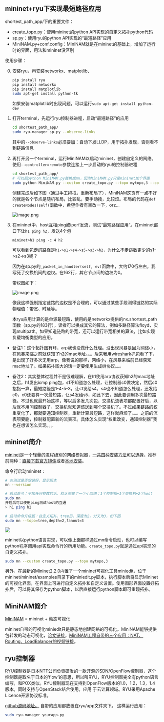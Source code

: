 ## mininet+ryu下实现最短路径应用
shortest_path\_app/下的重要文件：

* create_topo.py：使用mininet的python API实现的自定义拓扑python代码
* sp.py：使用ryu的python API实现的“最短路径”应用
* MiniNAM.py+conf.config：MiniNAM就是在mininet的基础上，增加了运行时的界面，用法和mininet没区别

使用步骤：

0. 安装ryu，再安装networkx、matplotlib、

	```bash
	pip install ryu
	pip install networkx
	pip install matplotlib
	sudo apt-get install python-tk
	```
	如果安装matplotlib时出现问题，可以运行`sudo apt-get install python-dev`
1. 打开terminal，先运行ryu控制器进程，启动“最短路径”的应用
	
	```bash
	cd shortest_path_app/
	sudo ryu-manager sp.py --observe-links
	```
	其中的`--observe-links`必须要加：自动下发LLDP，用于拓扑发现，否则看不到链路信息

2. 再打开另一个terminal，运行MiniNAM以启动mininet，创建自定义的网络。使用`--controller=remote`参数连接上一步启动的ryu的控制器进程
	
	```bash
	cd shortest_path_app/
	# 可以把python MiniNAM.py替换成mn，因为MiniNAM.py只是mininet加个界面
	sudo python MiniNAM.py --custom create_topo.py --topo mytopo,3 --controller=remote
	```
	创建完成后如下图（通过手工拖拽，重新布局了），MiniNAM这货有一点不好的就是各个节点是随机布局，比较乱，要手动拽，比较烦。布局的代码在`def createNodes(self)`函数中，希望作者有空改一下，orz...
	
	![image.png](http://upload-images.jianshu.io/upload_images/3238358-6f0fef16646039e8.png?imageMogr2/auto-orient/strip%7CimageView2/2/w/1240)

3. 在mininet中，host互相ping或iperf发流，测试“最短路径应用”。在mininet窗口下让`h1 ping h2`，发送4个包
	
	```
	mininet>h1 ping -c 4 h2
	```
	可以看到包走的路径是`h1->s1->s4->s5->s3->h2`，为什么不走跳数更少的s1->s2->s3呢？

	因为在sp.py的`_packet_in_handler(self, ev)`函数中，大约170行左右，我写死了交换机间的边权。在162行，其它节点间的边权为0。
	
	带权图如下：
	
	![image.png](http://upload-images.jianshu.io/upload_images/3238358-0cddc94dfc1f914e.png?imageMogr2/auto-orient/strip%7CimageView2/2/w/1240)
	
	像我这样强制指定链路的边权是不合理的，可以通过某些手段测得链路的实际物理值：带宽、时延等。
	
	本ryu应用计算的是单源最短路，使用的是networkx提供的nx.shortest_path函数（sp.py的183行），读者可以换成其它的算法，例如多路径算法floyd，实现multipath。如果知道链路的带宽，还可以运行带宽相关的算法，比如实现负载均衡类型的应用。
	
* 备注1：这个拓扑图有环，arp我也没做什么处理。没出现风暴是因为网络小，在风暴来临之前就获知了h2的mac地址。。。后来我用wireshark抓包看了下，是出现了好多次无用arp，像我说的那样，网络小，在风暴来临前已经获知mac地址了。如果拓扑图大的话一定要使用生成树协议。。。
	
* 备注2：其实整体过程并不是很难理解，在h1使用arp协议获知h2的mac地址之后，h1发出icmp ping包，s1不知道怎么处理，让控制器c0做决定，然后c0掐指一算，最短路径是1-4-5-3，让s1发给s4，s4也不知道怎么处理，还发给c0，c0还要算一次最短路，让s4发给s5，如此下去，因此要调用多次最短路径。不过也就最开始这样，等以后多发几次包，交换机流表项都配置好后，以后就不用问控制器了，交换机就知道该送到哪个交换机了。不过如果链路的权重变化了，那就要通知控制器，重新计算最短路，这样就麻烦了。。。之前的流表项要删，控制器配置新的流表项。具体怎么实现“权重改变，通知控制器”我也在想该怎么实现。。。

## mininet简介
[mininet](http://mininet.org/)是一个轻量的进程级别的网络模拟器，[一共四种安装方法可以选择](http://mininet.org/download/)，推荐前两种：[直接下载官方镜像](http://mininet.org/download/#option-1-mininet-vm-installation-easy-recommended)或者[本地安装](http://mininet.org/download/#option-2-native-installation-from-source)。

命令行启动mininet：

```bash
# 先测试是否安装好，显示版本
mn --version

# 启动命令：不加任何参数的话，默认创建了一个小网络：1个控制器+1个交换机+2个host
sudo mn
开启后可以使用ping测试host的互通
> h1 ping h2

# 启动命令升级版：自定义拓扑，tree形，深度为2，分叉为3，如下图
sudo mn --topo=tree,depth=2,fanout=3
```
![](http://upload-images.jianshu.io/upload_images/3238358-cc5aba6c7e8213a5.png?imageMogr2/auto-orient/strip%7CimageView2/2/w/685)

mininet以python语言实现，可以像上面那样通过mn命令启动，也可以编写python程序调用api实现命令行的所用功能。`create_topo.py`就是通过api实现的自定义拓扑。

```bash
sudo mn --custom create_topo.py --topo mytopo,3
```

另外，在最新的Mininet2.2.0内置了一个mininet可视化工具miniedit，位于mininet/mininet/examples目录下的miniedit.py脚本，执行脚本后将显示Mininet的可视化界面，在界面上可进行自定义拓扑和自定义设置。使用图形界面设置好拓扑后，可以将其保存为python脚本，以后直接运行python脚本即可重现拓扑。


## MiniNAM简介
[MiniNAM](https://github.com/uccmisl/MiniNAM) = mininet + 动态可视化

mininet自带的可视化miniedit只是静态地创建网络的可视化。MiniNAM能够提供包转发的动态可视化，[论文链接](http://ieeexplore.ieee.org/document/7899417/)，[MiniNAM工程自带的三个应用：NAT、Routing、LoadBalancer的视频链接](https://www.youtube.com/watch?v=np6H75gNzmA&list=PLkflhn-Dnb66Ca3a3jdu-sSaFXGb--7po)。



## ryu控制器
[RYU控制器](https://osrg.github.io/ryu/)是日本NTT公司负责研发的一款开源的SDN/OpenFlow控制器，这个控制器是取名于日本的‘flow’的意思，所以叫RYU，RYU控制器完全有python语言编写，和POX类似。RYU控制器现在支持到OpenFlow版本的1.0，1.2，1.3，1.4版本，同时支持与OpenStack结合使用，应用 于云计算领域。RYU采用Apache Licence开源协议标准。

[github源码地址。](https://github.com/osrg/ryu)
自带的应用都放置在ryu/app文件夹下。
这样运行应用：

```bash
sudo ryu-manager yourapp.py
```
